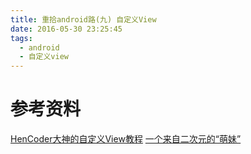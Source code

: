 ```yaml
---
title: 重拾android路(九) 自定义View
date: 2016-05-30 23:25:45
tags:
  - android
  - 自定义view
---
```





# 参考资料
[HenCoder大神的自定义View教程](http://hencoder.com/ui-1-1/)
[一个来自二次元的“萌妹”](http://www.gcssloop.com/customview/CustomViewIndex/)